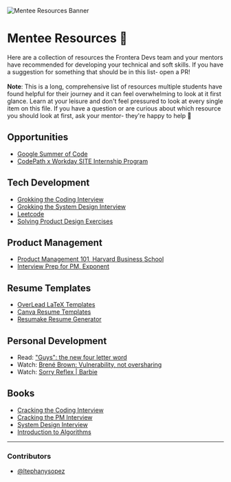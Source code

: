 ![Mentee Resources Banner](https://github.com/fronteradevs-utrgv/cs-mentorship-program/blob/main/assets/menteeresources.png)

# Mentee Resources 🌱
Here are a collection of resources the Frontera Devs team and your mentors have recommended for developing your technical and soft skills. If you have a suggestion for something that should be in this list- open a PR! 
<br/><br/>
**Note**: This is a long, comprehensive list of resources multiple students have found helpful for their journey and it can feel overwhelming to look at it first glance. Learn at your leisure and don't feel pressured to look at every single item on this file. If you have a question or are curious about which resource you should look at first, ask your mentor- they're happy to help 💖

## Opportunities 
- [Google Summer of Code](https://summerofcode.withgoogle.com/)
- [CodePath x Workday SITE Internship Program](https://info.codepath.org/codepath-summer-internship-for-tech-excellence-site)

## Tech Development 
-  [Grokking the Coding Interview](https://www.educative.io/courses/grokking-the-coding-interview)
-  [Grokking the System Design Interview](https://www.educative.io/courses/grokking-the-system-design-interview)
-  [Leetcode](https://leetcode.com/)
-  [Solving Product Design Exercises](https://productdesigninterview.com/)

## Product Management
- [Product Management 101, Harvard Business School](https://www.hbspm101.com/readings?fbclid=IwAR0F3ll30AkctOdaudnFlJx8TWPPu0X7V-ed61JwDAjlRGH1d9FUYusFyDw)
- [Interview Prep for PM, Exponent](https://www.tryexponent.com/)


## Resume Templates
- [OverLead LaTeX Templates](https://www.overleaf.com/latex/templates/tagged/cv)
- [Canva Resume Templates](https://www.canva.com/resumes/templates/)
- [Resumake Resume Generator](https://resumake.io/generator/templates)


## Personal Development
-  Read: ["Guys": the new four letter word](https://www.hotjar.com/blog/gender-inclusive-language-workplace/#what-is-gender-inclusive-language)
-  Watch: [Brené Brown: Vulnerability, not oversharing](https://www.youtube.com/watch?v=e257BL851Uw&ab_channel=60Minutes)
-  Watch: [Sorry Reflex | Barbie](https://www.youtube.com/watch?v=g9ahiHpM3yQ&ab_channel=Barbie)

## Books 
- [Cracking the Coding Interview](https://www.amazon.com/Cracking-Coding-Interview-Gayle-McDowell/dp/0984782850/ref=as_li_ss_tl?ie=UTF8&linkCode=sl1&tag=careercup-ctciwebsite-20&linkId=173f3d8878a1d7f0d131a85fbfc9f67f)
- [Cracking the PM Interview](https://www.amazon.com/dp/0984782818?tag=care02-20&linkCode=osi&th=1&psc=1)
- [System Design Interview](https://www.amazon.com/System-Design-Interview-insiders-Second/dp/B08CMF2CQF/ref=pd_bxgy_img_2/142-8394521-0844361?_encoding=UTF8&pd_rd_i=B08CMF2CQF&pd_rd_r=2e25dbec-cadb-464b-8776-85ecfab7d70b&pd_rd_w=eBcJD&pd_rd_wg=C7zZ5&pf_rd_p=f325d01c-4658-4593-be83-3e12ca663f0e&pf_rd_r=BZQK0SN7S0FZ5XGS090Z&psc=1&refRID=BZQK0SN7S0FZ5XGS090Z)
- [Introduction to Algorithms](https://www.amazon.com/Introduction-Algorithms-3rd-MIT-Press/dp/0262033844?ref_=Oct_s9_apbd_obs_hd_bw_b10Q&pf_rd_r=A1250HPNMXCNCR9XX44S&pf_rd_p=383e11ca-f957-5f9d-b321-6b7cda05ff8d&pf_rd_s=merchandised-search-10&pf_rd_t=BROWSE&pf_rd_i=3870)

<hr>

### Contributors
- [@ltephanysopez](https://github.com/ltephanysopez)
